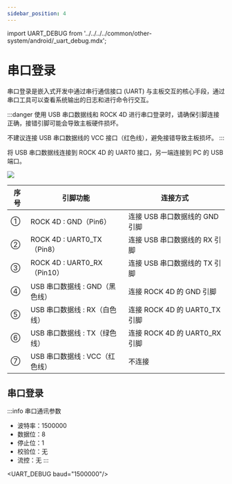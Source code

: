 ```yaml
---
sidebar_position: 4
---
```


import UART_DEBUG from '../../../../common/other-system/android/\_uart_debug.mdx';

# 串口登录

串口登录是嵌入式开发中通过串行通信接口 (UART) 与主板交互的核心手段，通过串口工具可以查看系统输出的日志和进行命令行交互。

:::danger
使用 USB 串口数据线和 ROCK 4D 进行串口登录时，请确保引脚连接正确，接错引脚可能会导致主板硬件损坏。

不建议连接 USB 串口数据线的 VCC 接口（红色线），避免接错导致主板损坏。
:::

将 USB 串口数据线连接到 ROCK 4D 的 UART0 接口，另一端连接到 PC 的 USB 端口。

<div style={{textAlign: 'center'}}>
  <img src="/img/rock4/4d/serial-connect.webp" style={{width: '80%', maxWidth: '1200px'}} />
</div>

| 序号 | 引脚功能                       | 连接方式                       |
| ---- | ------------------------------ | ------------------------------ |
| ①    | ROCK 4D : GND（Pin6）          | 连接 USB 串口数据线的 GND 引脚 |
| ②    | ROCK 4D : UART0_TX（Pin8）     | 连接 USB 串口数据线的 RX 引脚  |
| ③    | ROCK 4D : UART0_RX（Pin10）    | 连接 USB 串口数据线的 TX 引脚  |
| ④    | USB 串口数据线 : GND（黑色线） | 连接 ROCK 4D 的 GND 引脚       |
| ⑤    | USB 串口数据线 : RX（白色线）  | 连接 ROCK 4D 的 UART0_TX 引脚  |
| ⑥    | USB 串口数据线 : TX（绿色线）  | 连接 ROCK 4D 的 UART0_RX 引脚  |
| ⑦    | USB 串口数据线 : VCC（红色线） | 不连接                         |

## 串口登录

:::info
串口通讯参数

- 波特率：1500000
- 数据位：8
- 停止位：1
- 校验位：无
- 流控：无
  :::

<UART_DEBUG baud="1500000"/>
